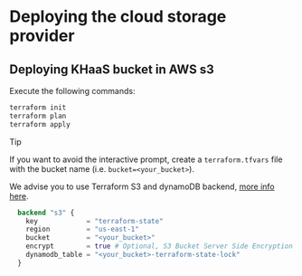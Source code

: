 # Deploying the cloud storage provider

## Deploying KHaaS bucket in AWS s3

Execute the following commands:

```bash
terraform init
terraform plan
terraform apply
```

> [!TIP]
> If you want to avoid the interactive prompt, create a `terraform.tfvars` file with the bucket name (i.e. `bucket=<your_bucket>`).

We advise you to use Terraform S3 and dynamoDB backend, [more info here](https://developer.hashicorp.com/terraform/language/settings/backends/s3).

```tf
  backend "s3" {
    key            = "terraform-state"
    region         = "us-east-1"
    bucket         = "<your_bucket>"
    encrypt        = true # Optional, S3 Bucket Server Side Encryption
    dynamodb_table = "<your_bucket>-terraform-state-lock"
  }
  ```

